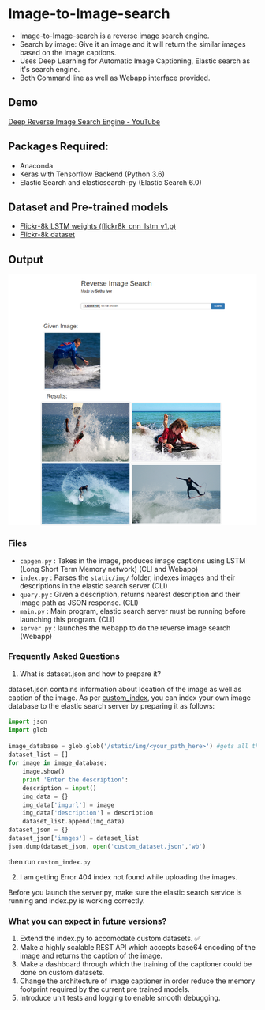 # Image-to-Image-search
* Image-to-Image-search is a reverse image search engine. 
* Search by image: Give it an image and it will return the similar images based on the image captions.
* Uses Deep Learning for Automatic Image Captioning, Elastic search as it's search engine.
* Both Command line as well as Webapp interface provided.

## Demo
[Deep Reverse Image Search Engine - YouTube](https://www.youtube.com/watch?v=xNUL2IHl4tQ)


## Packages Required:
* Anaconda
* Keras with Tensorflow Backend (Python 3.6)
* Elastic Search and elasticsearch-py (Elastic Search 6.0)

## Dataset and Pre-trained models
* [Flickr-8k LSTM weights (flickr8k\_cnn\_lstm\_v1.p)](https://cs.stanford.edu/people/karpathy/neuraltalk/flickr8k_cnn_lstm_v1.zip)
* [Flickr-8k dataset](https://forms.illinois.edu/sec/1713398)

## Output
<img src="webapp.png">

### Files
* `capgen.py` : Takes in the image, produces image captions using LSTM (Long Short Term Memory network) (CLI and Webapp)
* `index.py` : Parses the `static/img/` folder, indexes images and their descriptions in the elastic search server (CLI)
* `query.py` : Given a description, returns nearest description and their image path as JSON response. (CLI)
* `main.py` : Main program, elastic search server must be running before launching this program. (CLI)
* `server.py` : launches the webapp to do the reverse image search (Webapp) 

### Frequently Asked Questions
1. What is dataset.json and how to prepare it?

dataset.json contains information about location of the image as well as caption of the image. As per [custom_index](https://github.com/sethuiyer/Image-to-Image-search/blob/master/custom_index.py), you can index your own image database to the elastic search server by preparing it as follows:

```python
import json
import glob

image_database = glob.glob('/static/img/<your_path_here>') #gets all the image path from the desired folder
dataset_list = []
for image in image_database:
    image.show()
    print 'Enter the description':
    description = input()
    img_data = {}
    img_data['imgurl'] = image
    img_data['description'] = description
    dataset_list.append(img_data)
dataset_json = {}
dataset_json['images'] = dataset_list
json.dump(dataset_json, open('custom_dataset.json','wb')
```

then run `custom_index.py`

2. I am getting Error 404 index not found while uploading the images. 

Before you launch the server.py, make sure the elastic search service is running and index.py is working correctly.

### What you can expect in future versions?
1. Extend the index.py to accomodate custom datasets. :white_check_mark:
2. Make a highly scalable REST API which accepts base64 encoding of the image and returns the caption of the image.
3. Make a dashboard through which the training of the captioner could be done on custom datasets.
4. Change the architecture of image captioner in order reduce the memory footprint required by the current pre trained models. 
5. Introduce unit tests and logging to enable smooth debugging.
    
